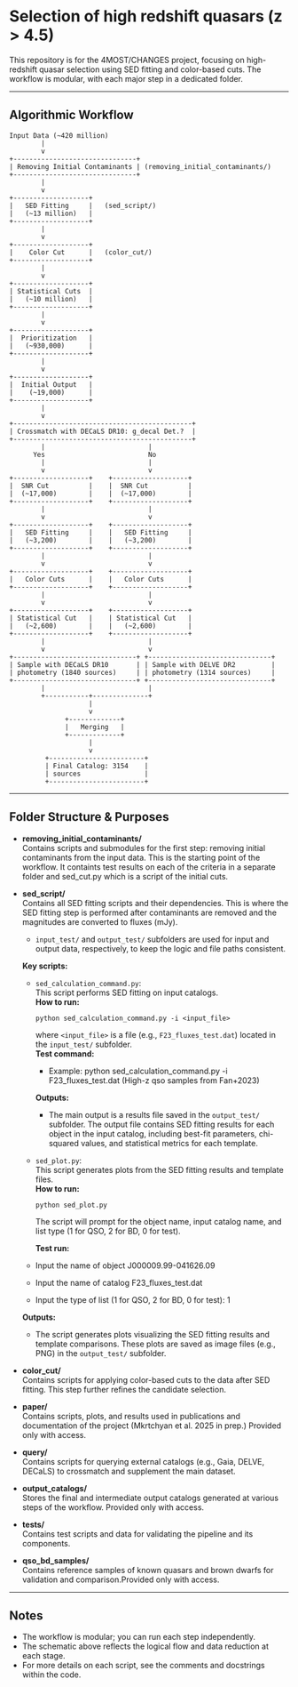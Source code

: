 # Selection of high redshift quasars (z > 4.5)

This repository is for the 4MOST/CHANGES project, focusing on high-redshift quasar selection using SED fitting and color-based cuts. The workflow is modular, with each major step in a dedicated folder.

---

## Algorithmic Workflow

```
Input Data (~420 million)
        |
        v
+-------------------------------+
| Removing Initial Contaminants | (removing_initial_contaminants/)
+-------------------------------+
        |
        v
+-------------------+
|   SED Fitting     |   (sed_script/)
|   (~13 million)   |
+-------------------+
        |
        v
+-------------------+
|    Color Cut      |   (color_cut/)
+-------------------+
        |
        v
+-------------------+
| Statistical Cuts  |
|   (~10 million)   | 
+-------------------+
        |
        v
+-------------------+
|  Prioritization   |
|   (~930,000)      |
+-------------------+
        |
        v
+-------------------+
|  Initial Output   |  
|    (~19,000)      |  
+-------------------+
        |
        v
+---------------------------------------------+
| Crossmatch with DECaLS DR10: g_decal Det.?  |
+---------------------------------------------+
        |                          |
      Yes                          No
        |                          |
        v                          v
+-------------------+    +-------------------+
|  SNR Cut          |    |  SNR Cut          |
|  (~17,000)        |    |  (~17,000)        |
+-------------------+    +-------------------+
        |                          |
        v                          v
+-------------------+    +-------------------+
|   SED Fitting     |    |   SED Fitting     |
|   (~3,200)        |    |   (~3,200)        |
+-------------------+    +-------------------+
        |                          |
        v                          v
+-------------------+    +-------------------+
|   Color Cuts      |    |   Color Cuts      |
+-------------------+    +-------------------+
        |                          |
        v                          v
+-------------------+    +-------------------+
| Statistical Cut   |    | Statistical Cut   |
|   (~2,600)        |    |   (~2,600)        |
+-------------------+    +-------------------+
        |                          |
        v                          v
+-------------------------------+ +-------------------------------+
| Sample with DECaLS DR10       | | Sample with DELVE DR2         |
| photometry (1840 sources)     | | photometry (1314 sources)     |
+-------------------------------+ +-------------------------------+
        |                          |
        +-----------+--------------+
                    |
                    v
              +-------------+
              |   Merging   |
              +-------------+
                    |
                    v
         +------------------------+
         | Final Catalog: 3154    | 
         | sources                |      
         +------------------------+
```

---

## Folder Structure & Purposes

- **removing_initial_contaminants/**  
  Contains scripts and submodules for the first step: removing initial contaminants from the input data. This is the starting point of the workflow. It containts test results on each of the criteria in a separate folder and sed_cut.py which is a script of the initial cuts.

- **sed_script/**  
  Contains all SED fitting scripts and their dependencies. This is where the SED fitting step is performed after contaminants are removed and the magnitudes are converted to fluxes (mJy).  
  - `input_test/` and `output_test/` subfolders are used for input and output data, respectively, to keep the logic and file paths consistent.

  **Key scripts:**

  - `sed_calculation_command.py`:  
    This script performs SED fitting on input catalogs.  
    **How to run:**  
    ```
    python sed_calculation_command.py -i <input_file>
    ```
    where `<input_file>` is a file (e.g., `F23_fluxes_test.dat`) located in the `input_test/` subfolder.  
    **Test command:**  
    - Example: python sed_calculation_command.py -i F23_fluxes_test.dat (High-z qso samples from Fan+2023)
    
    **Outputs:**
    - The main output is a results file saved in the `output_test/` subfolder. The output file contains SED fitting results for each object in the input catalog, including best-fit parameters, chi-squared values, and statistical metrics for each template.


  - `sed_plot.py`:  
    This script generates plots from the SED fitting results and template files.  
    **How to run:**  
    ```
    python sed_plot.py
    ```
    The script will prompt for the object name, input catalog name, and list type (1 for QSO, 2 for BD, 0 for test).   

      **Test run:**  
   - Input the name of object J000009.99-041626.09 
   - Input the name of catalog F23_fluxes_test.dat
   - Input the type of list (1 for QSO, 2 for BD, 0 for test): 1

    **Outputs:**
    - The script generates plots visualizing the SED fitting results and template comparisons. These plots are saved as image files (e.g., PNG) in the `output_test/` subfolder.

- **color_cut/**  
  Contains scripts for applying color-based cuts to the data after SED fitting. This step further refines the candidate selection.

- **paper/**  
  Contains scripts, plots, and results used in publications and documentation of the project (Mkrtchyan et al. 2025 in prep.) Provided only with access.

- **query/**  
  Contains scripts for querying external catalogs (e.g., Gaia, DELVE, DECaLS) to crossmatch and supplement the main dataset.

- **output_catalogs/**  
  Stores the final and intermediate output catalogs generated at various steps of the workflow. Provided only with access.

- **tests/**  
  Contains test scripts and data for validating the pipeline and its components.

- **qso_bd_samples/**  
  Contains reference samples of known quasars and brown dwarfs for validation and comparison.Provided only with access.

---

## Notes

- The workflow is modular; you can run each step independently.
- The schematic above reflects the logical flow and data reduction at each stage.
- For more details on each script, see the comments and docstrings within the code.


